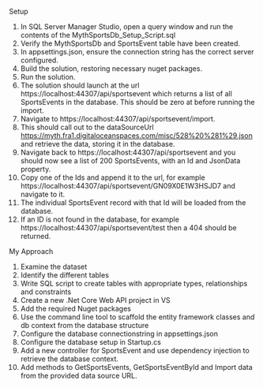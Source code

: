 ﻿Setup
1. In SQL Server Manager Studio, open a query window and run the contents of the MythSportsDb_Setup_Script.sql
2. Verify the MythSportsDb and SportsEvent table have been created.
3. In appsettings.json, ensure the connection string has the correct server configured.
4. Build the solution, restoring necessary nuget packages.
5. Run the solution.
6. The solution should launch at the url https://localhost:44307/api/sportsevent which returns a list of all SportsEvents in the database. This should be zero at before running the import.
7. Navigate to https://localhost:44307/api/sportsevent/import.
8. This should call out to the dataSourceUrl https://myth.fra1.digitaloceanspaces.com/misc/528%20%281%29.json and retrieve the data, storing it in the database.
9. Navigate back to https://localhost:44307/api/sportsevent and you should now see a list of 200 SportsEvents, with an Id and JsonData property.
10. Copy one of the Ids and append it to the url, for example https://localhost:44307/api/sportsevent/GN09X0E1W3HSJD7 and navigate to it.
11. The individual SportsEvent record with that Id will be loaded from the database.
12. If an ID is not found in the database, for example https://localhost:44307/api/sportsevent/test then a 404 should be returned.

My Approach
1. Examine the dataset
2. Identify the different tables
3. Write SQL script to create tables with appropriate types, relationships and constraints
4. Create a new .Net Core Web API project in VS
5. Add the required Nuget packages
6. Use the command line tool to scaffold the entity framework classes and db context from the database structure
7. Configure the database connectionstring in appsettings.json
8. Configure the database setup in Startup.cs
9. Add a new controller for SportsEvent and use dependency injection to retrieve the database context.
10. Add methods to GetSportsEvents, GetSportsEventById and Import data from the provided data source URL.
